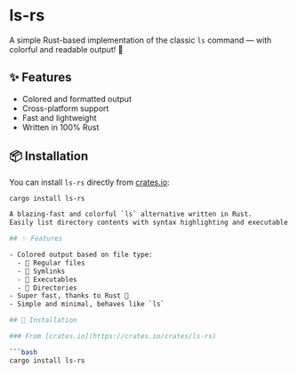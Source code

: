 # ls-rs


A simple Rust-based implementation of the classic `ls` command — with colorful and readable output! 🌈

## ✨ Features

- Colored and formatted output
- Cross-platform support
- Fast and lightweight
- Written in 100% Rust

## 📦 Installation

You can install `ls-rs` directly from [crates.io](https://crates.io/crates/ls-rs):

```bash
cargo install ls-rs

A blazing-fast and colorful `ls` alternative written in Rust.
Easily list directory contents with syntax highlighting and executable detection.

## ✨ Features

- Colored output based on file type:
  - 📄 Regular files
  - 🔗 Symlinks
  - 🧰 Executables
  - 📁 Directories
- Super fast, thanks to Rust 🦀
- Simple and minimal, behaves like `ls`

## 🚀 Installation

### From [crates.io](https://crates.io/crates/ls-rs)

```bash
cargo install ls-rs
